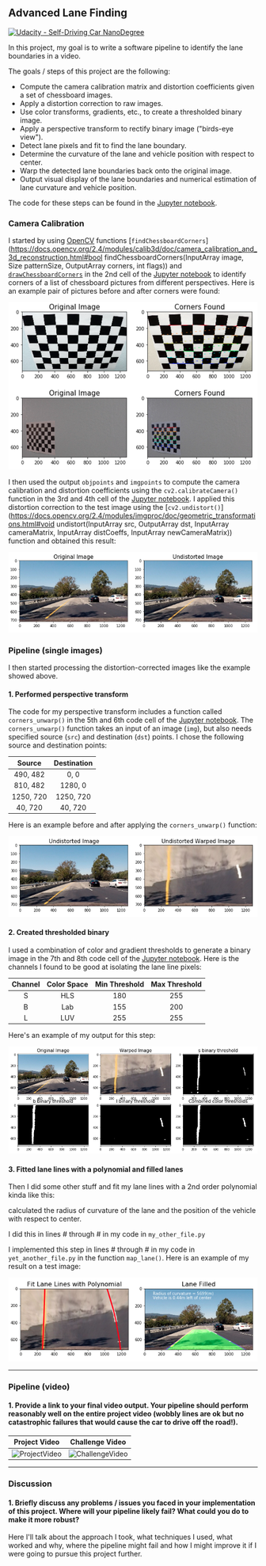## Advanced Lane Finding
[![Udacity - Self-Driving Car NanoDegree](https://s3.amazonaws.com/udacity-sdc/github/shield-carnd.svg)](http://www.udacity.com/drive)


In this project, my goal is to write a software pipeline to identify the lane boundaries in a video.

The goals / steps of this project are the following:

* Compute the camera calibration matrix and distortion coefficients given a set of chessboard images.
* Apply a distortion correction to raw images.
* Use color transforms, gradients, etc., to create a thresholded binary image.
* Apply a perspective transform to rectify binary image ("birds-eye view").
* Detect lane pixels and fit to find the lane boundary.
* Determine the curvature of the lane and vehicle position with respect to center.
* Warp the detected lane boundaries back onto the original image.
* Output visual display of the lane boundaries and numerical estimation of lane curvature and vehicle position. 

The code for these steps can be found in the [Jupyter notebook](https://github.com/zhoujh30/CarND-Advanced-Lane-Lines-P4/blob/master/Advanced_Lane_Finding.ipynb).  

### Camera Calibration

I started by using [OpenCV](http://opencv.org/) functions [`findChessboardCorners`](https://docs.opencv.org/2.4/modules/calib3d/doc/camera_calibration_and_3d_reconstruction.html#bool findChessboardCorners(InputArray image, Size patternSize, OutputArray corners, int flags)) and [`drawChessboardCorners`](https://docs.opencv.org/2.4/modules/calib3d/doc/camera_calibration_and_3d_reconstruction.html#drawchessboardcorners) in the 2nd cell of the [Jupyter notebook](https://github.com/zhoujh30/CarND-Advanced-Lane-Lines-P4/blob/master/Advanced_Lane_Finding.ipynb) to identify corners of a list of chessboard pictures from different perspectives. Here is an example pair of pictures before and after corners were found:

<p align="center">
  <img src="./output_images/1_calibration.jpg">
</p>

I then used the output `objpoints` and `imgpoints` to compute the camera calibration and distortion coefficients using the `cv2.calibrateCamera()` function in the 3rd and 4th cell of the [Jupyter notebook](https://github.com/zhoujh30/CarND-Advanced-Lane-Lines-P4/blob/master/Advanced_Lane_Finding.ipynb).  I applied this distortion correction to the test image using the [`cv2.undistort()`](https://docs.opencv.org/2.4/modules/imgproc/doc/geometric_transformations.html#void undistort(InputArray src, OutputArray dst, InputArray cameraMatrix, InputArray distCoeffs, InputArray newCameraMatrix)) function and obtained this result: 

<p align="center">
  <img src="./output_images/2_distortion_corrected.jpg">
</p>

### Pipeline (single images)

I then started processing the distortion-corrected images like the example showed above. 

#### 1. Performed perspective transform

The code for my perspective transform includes a function called `corners_unwarp()` in the 5th and 6th code cell of the [Jupyter notebook](https://github.com/zhoujh30/CarND-Advanced-Lane-Lines-P4/blob/master/Advanced_Lane_Finding.ipynb). The `corners_unwarp()` function takes an input of an image (`img`), but also needs specified source (`src`) and destination (`dst`) points. I chose the following source and destination points:

| Source        | Destination   | 
|:-------------:|:-------------:| 
| 490, 482      | 0, 0        | 
| 810, 482      | 1280, 0      |
| 1250, 720     | 1250, 720      |
| 40, 720       | 40, 720        |

Here is an example before and after applying the `corners_unwarp()` function:

<p align="center">
  <img src="./output_images/3_warper.jpg">
</p>

#### 2. Created thresholded binary

I used a combination of color and gradient thresholds to generate a binary image in the 7th and 8th code cell of the [Jupyter notebook](https://github.com/zhoujh30/CarND-Advanced-Lane-Lines-P4/blob/master/Advanced_Lane_Finding.ipynb). Here is the channels I found to be good at isolating the lane line pixels:

| Channel        | Color Space   | Min Threshold  | Max Threshold |
|:-------------:|:-------------: | :-------------:|:-------------:| 
| S             | HLS            | 180            |255            |
| B             | Lab            | 155            |200            |
| L             | LUV            | 255            |255            |

Here's an example of my output for this step:

<p align="center">
  <img src="./output_images/4_identify_lanes.jpg">
</p>

#### 3.  Fitted lane lines with a polynomial and filled lanes

Then I did some other stuff and fit my lane lines with a 2nd order polynomial kinda like this:

calculated the radius of curvature of the lane and the position of the vehicle with respect to center.

I did this in lines # through # in my code in `my_other_file.py`

I implemented this step in lines # through # in my code in `yet_another_file.py` in the function `map_lane()`.  Here is an example of my result on a test image:

<p align="center">
  <img src="./output_images/5_fit_fill.jpg">
</p>

---

### Pipeline (video)

#### 1. Provide a link to your final video output.  Your pipeline should perform reasonably well on the entire project video (wobbly lines are ok but no catastrophic failures that would cause the car to drive off the road!).

|Project Video|Challenge Video|
|-------------|-------------|
|![ProjectVideo](./output_images/6_project_video_processed.gif)|![ChallengeVideo](./output_images/7_challenge_video_processed.gif)|

---

### Discussion

#### 1. Briefly discuss any problems / issues you faced in your implementation of this project.  Where will your pipeline likely fail?  What could you do to make it more robust?

Here I'll talk about the approach I took, what techniques I used, what worked and why, where the pipeline might fail and how I might improve it if I were going to pursue this project further. 